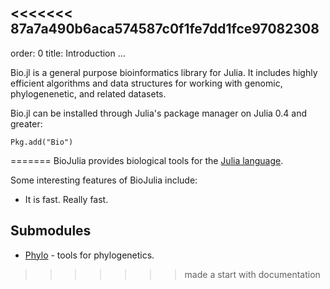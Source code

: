<<<<<<< 87a7a490b6aca574587c0f1fe7dd1fce97082308
---
order: 0
title: Introduction
...

Bio.jl is a general purpose bioinformatics library for Julia. It includes highly
efficient algorithms and data structures for working with genomic,
phylogenenetic, and related datasets.

Bio.jl can be installed through Julia's package manager on Julia 0.4 and
greater:

```{.julia execute="false"}
Pkg.add("Bio")
```

=======
BioJulia provides biological tools for the [Julia language](http://julialang.org).

Some interesting features of BioJulia include:

- It is fast. Really fast.

## Submodules

- [Phylo](phylo.html) - tools for phylogenetics.
>>>>>>> made a start with documentation
